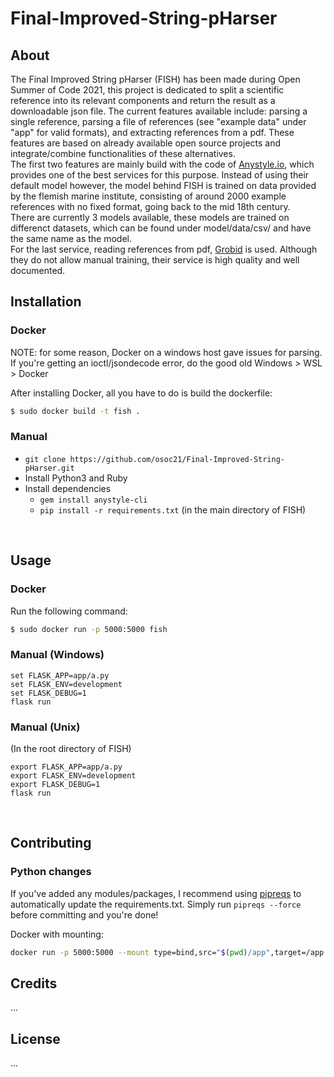 ﻿# Final-Improved-String-pHarser

## About
The Final Improved String pHarser (FISH) has been made during Open Summer of Code 2021, this project is dedicated to split a scientific reference into its relevant components and return the result as a downloadable json file.
The current features available include: parsing a single reference, parsing a file of references (see "example data" under "app" for valid formats), and extracting references from a pdf.
These features are based on already available open source projects and integrate/combine functionalities of these alternatives.   
The first two features are mainly build with the code of [Anystyle.io](https://anystyle.io/), which provides one of the best services for this purpose.
Instead of using their default model however, the model behind FISH is trained on data provided by the flemish marine institute, consisting of around 2000 example
references with no fixed format, going back to the mid 18th century.   
There are currently 3 models available, these models are trained on differenct datasets, which can be found under model/data/csv/ and have the same name as the model.  
For the last service, reading references from pdf, [Grobid](https://grobid.readthedocs.io/en/latest/) is used. 
Although they do not allow manual training, their service is high quality and well documented.

## Installation

### Docker
NOTE: for some reason, Docker on a windows host gave issues for parsing. If you're getting an ioctl/jsondecode error, do the good old Windows > WSL > Docker

After installing Docker, all you have to do is build the dockerfile:
```bash
$ sudo docker build -t fish .
```

### Manual
- `git clone https://github.com/osoc21/Final-Improved-String-pHarser.git`
- Install Python3 and Ruby
- Install dependencies
    - `gem install anystyle-cli`
    - `pip install -r requirements.txt` (in the main directory of FISH)

<br>

## Usage

### Docker
Run the following command:
```bash
$ sudo docker run -p 5000:5000 fish
```

### Manual (Windows)
```
set FLASK_APP=app/a.py
set FLASK_ENV=development
set FLASK_DEBUG=1
flask run
```

### Manual (Unix)
(In the root directory of FISH)
```
export FLASK_APP=app/a.py
export FLASK_ENV=development
export FLASK_DEBUG=1
flask run
```

<br>

## Contributing
### Python changes
If you've added any modules/packages, I recommend using [pipreqs](https://pypi.org/project/pipreqs/) to automatically update the requirements.txt. Simply run `pipreqs --force` before committing and you're done!

Docker with mounting:
```bash
docker run -p 5000:5000 --mount type=bind,src="$(pwd)/app",target=/app --mount type=bind,src="$(pwd)/model",target=/app/model --mount type=bind,src="$(pwd)/temp",target=/app/temp fish 
```


## Credits
...

## License
...
